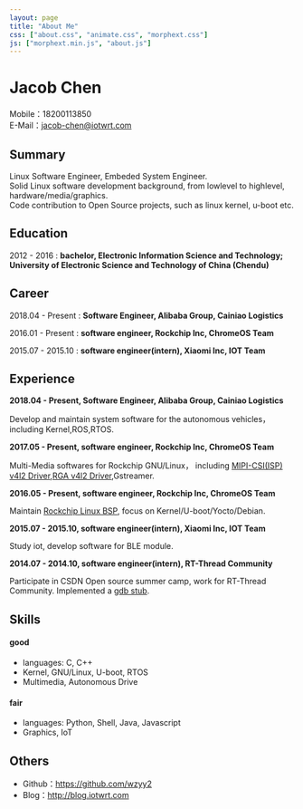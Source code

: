 ```yaml
---
layout: page
title: "About Me"
css: ["about.css", "animate.css", "morphext.css"]
js: ["morphext.min.js", "about.js"]
---
```


Jacob Chen
============
Mobile：18200113850  
E-Mail：jacob-chen@iotwrt.com

Summary
---------

Linux Software Engineer, Embeded System Engineer.  
Solid Linux software development background, from lowlevel to highlevel, hardware/media/graphics.  
Code contribution to Open Source projects, such as linux kernel, u-boot etc.  



Education
---------

2012 - 2016
:   **bachelor, Electronic Information Science and Technology; University of Electronic Science and Technology of China (Chendu)**

Career
----------

2018.04 - Present
: **Software Engineer, Alibaba Group, Cainiao Logistics**

2016.01 - Present 
:   **software engineer, Rockchip Inc, ChromeOS Team**

2015.07 - 2015.10 
:   **software engineer(intern), Xiaomi Inc, IOT Team**

Experience
----------

**2018.04 - Present, Software Engineer, Alibaba Group, Cainiao Logistics**

Develop and maintain system software for the autonomous vehicles， including Kernel,ROS,RTOS.


**2017.05 - Present, software engineer, Rockchip Inc, ChromeOS Team**

Multi-Media softwares for Rockchip GNU/Linux， including [MIPI-CSI(ISP) v4l2 Driver](https://patchwork.kernel.org/patch/10119579/),[RGA v4l2 Driver](https://patchwork.kernel.org/patch/9875883/),Gstreamer.

**2016.05 - Present, software engineer, Rockchip Inc, ChromeOS Team**

Maintain [Rockchip Linux BSP](https://github.com/rockchip-linux), focus on Kernel/U-boot/Yocto/Debian.

**2015.07 - 2015.10, software engineer(intern), Xiaomi Inc, IOT Team**

Study iot, develop software for BLE module.

**2014.07 - 2014.10, software engineer(intern), RT-Thread Community**

Participate in CSDN Open source summer camp, work for RT-Thread Community. Implemented a [gdb stub](https://github.com/RT-Thread/rt-thread/tree/master/components/gdb).

Skills
----------------------------------------
#### good
- languages: C, C++  
- Kernel, GNU/Linux, U-boot, RTOS
- Multimedia, Autonomous Drive

#### fair
- languages: Python, Shell, Java, Javascript  
- Graphics, IoT


Others
----------------------------------------
- Github：https://github.com/wzyy2  
- Blog：http://blog.iotwrt.com  
